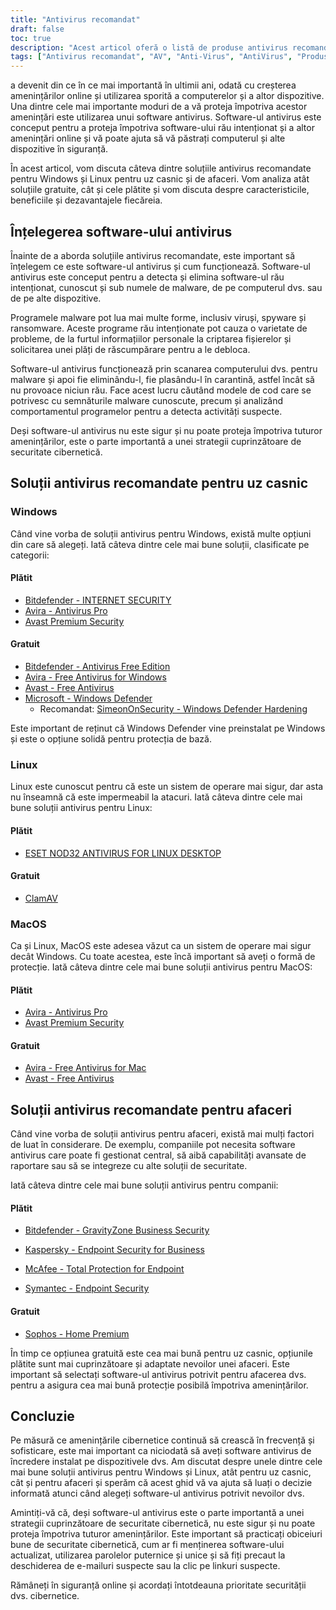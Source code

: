 ```yaml
---
title: "Antivirus recomandat"
draft: false
toc: true
description: "Acest articol oferă o listă de produse antivirus recomandate pentru uz casnic și de afaceri, clasificate de SimeonOnSecurity. Clasamentul se bazează pe opinie profesională și pe teste pe eșantioane rău intenționate și acoperă doar capacitățile antivirus, detectarea, experiența utilizatorului și performanța. Utilizatorii Windows pot alege atât opțiuni plătite, cât și opțiuni gratuite, în timp ce utilizatorii Linux și MacOS au opțiuni limitate, opțiunile plătite fiind disponibile doar pentru Linux. Rețineți că AV nu este necesar pe Linux sau MacOS și nu este recomandată utilizarea oricărui VPN sau manager de parole furnizat cu suita AV. Articolul oferă și recomandări pentru furnizorii VPN. În prezent, se lucrează la recomandări de utilizare în afaceri."
tags: ["Antivirus recomandat", "AV", "Anti-Virus", "AntiVirus", "Produsele antivirus recomandate de SimeonOnSecurity", "VirusTotal", "Capabilitati AV", "detectare", "experiența utilizatorului", "performanţă", "Linux", "MacOS", "VPN", "manager de parole", "VPN-uri", "Utilizare acasă", "Windows", "Plătit", "Bitdefender - SECURITATE INTERNET", "Avira - Antivirus Pro", "Avast Premium Security", "Gratuit", "Bitdefender - Ediție gratuită antivirus", "Avira - Antivirus gratuit pentru Windows", "Avast antivirus gratuit", "Microsoft - Windows Defender", "Întărirea Windows Defender", "Linux", "ANTIVIRUS ESET NOD32 PENTRU DESKTOP LINUX", "ClamAV", "MacOS", "Utilizare în afaceri"]
---
```

 a devenit din ce în ce mai importantă în ultimii ani, odată cu creșterea amenințărilor online și utilizarea sporită a computerelor și a altor dispozitive. Una dintre cele mai importante moduri de a vă proteja împotriva acestor amenințări este utilizarea unui software antivirus. Software-ul antivirus este conceput pentru a proteja împotriva software-ului rău intenționat și a altor amenințări online și vă poate ajuta să vă păstrați computerul și alte dispozitive în siguranță.

În acest articol, vom discuta câteva dintre soluțiile antivirus recomandate pentru Windows și Linux pentru uz casnic și de afaceri. Vom analiza atât soluțiile gratuite, cât și cele plătite și vom discuta despre caracteristicile, beneficiile și dezavantajele fiecăreia.

## Înțelegerea software-ului antivirus

Înainte de a aborda soluțiile antivirus recomandate, este important să înțelegem ce este software-ul antivirus și cum funcționează. Software-ul antivirus este conceput pentru a detecta și elimina software-ul rău intenționat, cunoscut și sub numele de malware, de pe computerul dvs. sau de pe alte dispozitive.

Programele malware pot lua mai multe forme, inclusiv viruși, spyware și ransomware. Aceste programe rău intenționate pot cauza o varietate de probleme, de la furtul informațiilor personale la criptarea fișierelor și solicitarea unei plăți de răscumpărare pentru a le debloca.

Software-ul antivirus funcționează prin scanarea computerului dvs. pentru malware și apoi fie eliminându-l, fie plasându-l în carantină, astfel încât să nu provoace niciun rău. Face acest lucru căutând modele de cod care se potrivesc cu semnăturile malware cunoscute, precum și analizând comportamentul programelor pentru a detecta activități suspecte.

Deși software-ul antivirus nu este sigur și nu poate proteja împotriva tuturor amenințărilor, este o parte importantă a unei strategii cuprinzătoare de securitate cibernetică.

## Soluții antivirus recomandate pentru uz casnic

### Windows

Când vine vorba de soluții antivirus pentru Windows, există multe opțiuni din care să alegeți. Iată câteva dintre cele mai bune soluții, clasificate pe categorii:

#### Plătit

- [Bitdefender - INTERNET SECURITY](https://amzn.to/3nfig7d)
- [Avira - Antivirus Pro](https://www.avira.com/en/antivirus-pro)
- [Avast Premium Security](https://amzn.to/2MA7jR2)

#### Gratuit

- [Bitdefender - Antivirus Free Edition](https://www.bitdefender.com/solutions/free.html)
- [Avira - Free Antivirus for Windows](https://www.avira.com/en/free-antivirus-windows)
- [Avast - Free Antivirus](https://www.avast.com/en-us/index)
- [Microsoft - Windows Defender](https://www.microsoft.com/en-us/windows/comprehensive-security)
  - Recomandat: [SimeonOnSecurity - Windows Defender Hardening](https://github.com/simeononsecurity/Windows-Defender-Hardening)


Este important de reținut că Windows Defender vine preinstalat pe Windows și este o opțiune solidă pentru protecția de bază.

### Linux

Linux este cunoscut pentru că este un sistem de operare mai sigur, dar asta nu înseamnă că este impermeabil la atacuri. Iată câteva dintre cele mai bune soluții antivirus pentru Linux:

#### Plătit

- [ESET NOD32 ANTIVIRUS FOR LINUX DESKTOP](https://www.eset.com/int/home/antivirus-linux)

#### Gratuit

- [ClamAV](https://www.clamav.net/)

### MacOS

Ca și Linux, MacOS este adesea văzut ca un sistem de operare mai sigur decât Windows. Cu toate acestea, este încă important să aveți o formă de protecție. Iată câteva dintre cele mai bune soluții antivirus pentru MacOS:

#### Plătit

- [Avira - Antivirus Pro](https://www.avira.com/en/antivirus-pro)
- [Avast Premium Security](https://amzn.to/2MA7jR2)

#### Gratuit

- [Avira - Free Antivirus for Mac](https://www.avira.com/en/free-antivirus-mac)
- [Avast - Free Antivirus](https://www.avast.com/en-us/index)

## Soluții antivirus recomandate pentru afaceri

Când vine vorba de soluții antivirus pentru afaceri, există mai mulți factori de luat în considerare. De exemplu, companiile pot necesita software antivirus care poate fi gestionat central, să aibă capabilități avansate de raportare sau să se integreze cu alte soluții de securitate.

Iată câteva dintre cele mai bune soluții antivirus pentru companii:

#### Plătit

- [Bitdefender - GravityZone Business Security](https://www.bitdefender.com/business/)

- [Kaspersky - Endpoint Security for Business](https://www.kaspersky.com/small-to-medium-business-security/endpoint-security)

- [McAfee - Total Protection for Endpoint](https://www.mcafee.com/enterprise/en-us/products/total-protection-for-endpoint.html)

- [Symantec - Endpoint Security](https://www.symantec.com/products/endpoint-security)

#### Gratuit

- [Sophos - Home Premium](https://home.sophos.com/)

În timp ce opțiunea gratuită este cea mai bună pentru uz casnic, opțiunile plătite sunt mai cuprinzătoare și adaptate nevoilor unei afaceri. Este important să selectați software-ul antivirus potrivit pentru afacerea dvs. pentru a asigura cea mai bună protecție posibilă împotriva amenințărilor.

## Concluzie

Pe măsură ce amenințările cibernetice continuă să crească în frecvență și sofisticare, este mai important ca niciodată să aveți software antivirus de încredere instalat pe dispozitivele dvs. Am discutat despre unele dintre cele mai bune soluții antivirus pentru Windows și Linux, atât pentru uz casnic, cât și pentru afaceri și sperăm că acest ghid vă va ajuta să luați o decizie informată atunci când alegeți software-ul antivirus potrivit nevoilor dvs.

Amintiți-vă că, deși software-ul antivirus este o parte importantă a unei strategii cuprinzătoare de securitate cibernetică, nu este sigur și nu poate proteja împotriva tuturor amenințărilor. Este important să practicați obiceiuri bune de securitate cibernetică, cum ar fi menținerea software-ului actualizat, utilizarea parolelor puternice și unice și să fiți precaut la deschiderea de e-mailuri suspecte sau la clic pe linkuri suspecte.

Rămâneți în siguranță online și acordați întotdeauna prioritate securității dvs. cibernetice.

